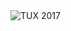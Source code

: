 
<img src="https://github.com/ilnanny/svg-personal-resource/blob/master/Packages-png%2Bsvg/TUX-Logo-2017/PREVIEW.png" alt="TUX 2017">
